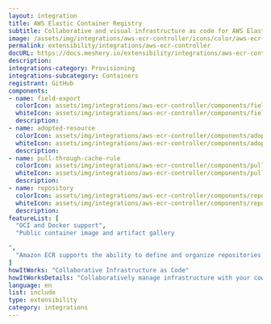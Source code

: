 ```yaml
---
layout: integration
title: AWS Elastic Container Registry
subtitle: Collaborative and visual infrastructure as code for AWS Elastic Container Registry
image: /assets/img/integrations/aws-ecr-controller/icons/color/aws-ecr-controller-color.svg
permalink: extensibility/integrations/aws-ecr-controller
docURL: https://docs.meshery.io/extensibility/integrations/aws-ecr-controller
description: 
integrations-category: Provisioning
integrations-subcategory: Containers
registrant: GitHub
components: 
- name: field-export
  colorIcon: assets/img/integrations/aws-ecr-controller/components/field-export/icons/color/field-export-color.svg
  whiteIcon: assets/img/integrations/aws-ecr-controller/components/field-export/icons/white/field-export-white.svg
  description: 
- name: adopted-resource
  colorIcon: assets/img/integrations/aws-ecr-controller/components/adopted-resource/icons/color/adopted-resource-color.svg
  whiteIcon: assets/img/integrations/aws-ecr-controller/components/adopted-resource/icons/white/adopted-resource-white.svg
  description: 
- name: pull-through-cache-rule
  colorIcon: assets/img/integrations/aws-ecr-controller/components/pull-through-cache-rule/icons/color/pull-through-cache-rule-color.svg
  whiteIcon: assets/img/integrations/aws-ecr-controller/components/pull-through-cache-rule/icons/white/pull-through-cache-rule-white.svg
  description: 
- name: repository
  colorIcon: assets/img/integrations/aws-ecr-controller/components/repository/icons/color/repository-color.svg
  whiteIcon: assets/img/integrations/aws-ecr-controller/components/repository/icons/white/repository-white.svg
  description: 
featureList: [
  "OCI and Docker support",
  "Public container image and artifact gallery

",
  "Amazon ECR supports the ability to define and organize repositories in your registry using namespaces."
]
howItWorks: "Collaborative Infrastructure as Code"
howItWorksDetails: "Collaboratively manage infrastructure with your coworkers synchronously sharing the same designs."
language: en
list: include
type: extensibility
category: integrations
---
```

